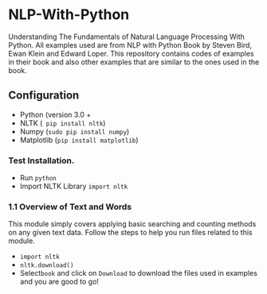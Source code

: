 # NLP-With-Python
Understanding The Fundamentals of Natural Language Processing With Python.
All examples used are from NLP with Python Book by Steven Bird, Ewan Klein and Edward Loper.
This repository contains codes of examples in their book and also other examples that are similar to the ones used in the book.

## Configuration
- Python (version 3.0 + 
- NLTK (``` pip install nltk```)
- Numpy (```sudo pip install numpy```)
- Matplotlib (```pip install matplotlib```)

### Test Installation.
- Run ```python```
- Import NLTK Library ```import nltk```


### 1.1 Overview of Text and Words 
This module simply covers applying basic searching and counting methods on any given text data. 
Follow the steps to help you run files related to this module.
- ```import nltk```
- ```nltk.download()```
- Select```book``` and click on ```Download``` to download the files used in examples and you are good to go!




